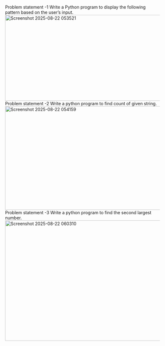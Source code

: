 Problem statement -1 Write a Python program to display the following pattern based on the user’s input.
<img width="1216" height="280" alt="Screenshot 2025-08-22 053521" src="https://github.com/user-attachments/assets/50027a2c-ed95-4257-abd3-49aad56320e8" />
Problem statement -2 Write a python program to find count of given string.
<img width="1209" height="338" alt="Screenshot 2025-08-22 054159" src="https://github.com/user-attachments/assets/6da6453d-a1d4-4928-9baa-fda7b72f77e7" />
Problem statement -3 Write a python program to find the second largest number.
<img width="1304" height="392" alt="Screenshot 2025-08-22 060310" src="https://github.com/user-attachments/assets/8cd27822-f3c3-477d-9431-f810bfd785a9" />
